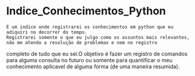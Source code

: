 # Indice_Conhecimentos_Python
    É um indice onde registrarei os conhecimentos em python que eu adiquiri no decorrer do tempo.
    Registrarei somente o que eu julgo como os assuntos mais relevantes, não me atendo a resolução de problemas e nem no registro 
completo de tudo que eu sei.O objetivo é fazer um registro de comandos para alguma consulta no futuro ou somente para quantificar o meu conhecimento aplicavel de alguma forma (de uma maneira resumida).
